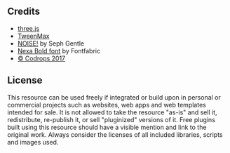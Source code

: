 ## Credits

- [three.js](https://threejs.org/)
- [TweenMax](https://greensock.com/tweenmax)
- [NOISE!](https://github.com/josephg/noisejs) by Seph Gentle
- [Nexa Bold font](https://www.fontspring.com/fonts/fontfabric/nexa/nexa-bold-free) by Fontfabric
- [© Codrops 2017](http://www.codrops.com)

## License
This resource can be used freely if integrated or build upon in personal or commercial projects such as websites, web apps and web templates intended for sale. It is not allowed to take the resource "as-is" and sell it, redistribute, re-publish it, or sell "pluginized" versions of it. Free plugins built using this resource should have a visible mention and link to the original work. Always consider the licenses of all included libraries, scripts and images used.





